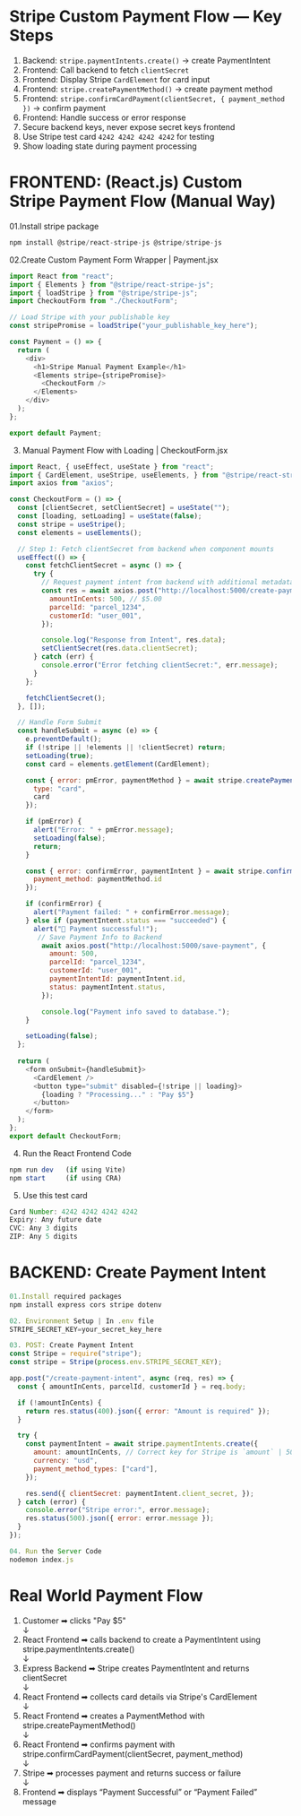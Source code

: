 # Stripe Custom Payment Flow — Key Steps
1. Backend: `stripe.paymentIntents.create()` → create PaymentIntent  
2. Frontend: Call backend to fetch `clientSecret`  
3. Frontend: Display Stripe `CardElement` for card input  
4. Frontend: `stripe.createPaymentMethod()` → create payment method  
5. Frontend: `stripe.confirmCardPayment(clientSecret, { payment_method })` → confirm payment  
6. Frontend: Handle success or error response  
7. Secure backend keys, never expose secret keys frontend  
8. Use Stripe test card `4242 4242 4242 4242` for testing  
9. Show loading state during payment processing  

# FRONTEND: (React.js) Custom Stripe Payment Flow (Manual Way)
01.Install stripe package 
```js
npm install @stripe/react-stripe-js @stripe/stripe-js
```

02.Create Custom Payment Form Wrapper | Payment.jsx
```js
import React from "react";
import { Elements } from "@stripe/react-stripe-js";
import { loadStripe } from "@stripe/stripe-js";
import CheckoutForm from "./CheckoutForm";

// Load Stripe with your publishable key
const stripePromise = loadStripe("your_publishable_key_here");

const Payment = () => {
  return (
    <div>
      <h1>Stripe Manual Payment Example</h1>
      <Elements stripe={stripePromise}>
        <CheckoutForm />
      </Elements>
    </div>
  );
};

export default Payment;
```

03. Manual Payment Flow with Loading | CheckoutForm.jsx
```js
import React, { useEffect, useState } from "react";
import { CardElement, useStripe, useElements, } from "@stripe/react-stripe-js";
import axios from "axios";

const CheckoutForm = () => {
  const [clientSecret, setClientSecret] = useState("");
  const [loading, setLoading] = useState(false);
  const stripe = useStripe();
  const elements = useElements();

  // Step 1: Fetch clientSecret from backend when component mounts
  useEffect(() => {
    const fetchClientSecret = async () => {
      try {
        // Request payment intent from backend with additional metadata
        const res = await axios.post("http://localhost:5000/create-payment-intent", {
          amountInCents: 500, // $5.00
          parcelId: "parcel_1234",
          customerId: "user_001",
        });

        console.log("Response from Intent", res.data);
        setClientSecret(res.data.clientSecret);
      } catch (err) {
        console.error("Error fetching clientSecret:", err.message);
      }
    };

    fetchClientSecret();
  }, []);

  // Handle Form Submit
  const handleSubmit = async (e) => {
    e.preventDefault();
    if (!stripe || !elements || !clientSecret) return;
    setLoading(true);
    const card = elements.getElement(CardElement);

    const { error: pmError, paymentMethod } = await stripe.createPaymentMethod({
      type: "card",
      card
    });

    if (pmError) {
      alert("Error: " + pmError.message);
      setLoading(false);
      return;
    }

    const { error: confirmError, paymentIntent } = await stripe.confirmCardPayment(clientSecret, {
      payment_method: paymentMethod.id
    });

    if (confirmError) {
      alert("Payment failed: " + confirmError.message);
    } else if (paymentIntent.status === "succeeded") {
      alert("🎉 Payment successful!");
       // Save Payment Info to Backend
        await axios.post("http://localhost:5000/save-payment", {
          amount: 500,
          parcelId: "parcel_1234",
          customerId: "user_001",
          paymentIntentId: paymentIntent.id,
          status: paymentIntent.status,
        });

        console.log("Payment info saved to database.");
    }

    setLoading(false);
  };
  
  return (
    <form onSubmit={handleSubmit}>
      <CardElement />
      <button type="submit" disabled={!stripe || loading}>
        {loading ? "Processing..." : "Pay $5"}
      </button>
    </form>
  );
};
export default CheckoutForm;
```

04. Run the React Frontend Code
```js
npm run dev   (if using Vite)
npm start     (if using CRA)
```

05. Use this test card
```js
Card Number: 4242 4242 4242 4242
Expiry: Any future date
CVC: Any 3 digits
ZIP: Any 5 digits
```

# BACKEND: Create Payment Intent
```js
01.Install required packages
npm install express cors stripe dotenv

02. Environment Setup | In .env file
STRIPE_SECRET_KEY=your_secret_key_here

03. POST: Create Payment Intent 
const Stripe = require("stripe");
const stripe = Stripe(process.env.STRIPE_SECRET_KEY);

app.post("/create-payment-intent", async (req, res) => {
  const { amountInCents, parcelId, customerId } = req.body;

  if (!amountInCents) {
    return res.status(400).json({ error: "Amount is required" });
  }

  try {
    const paymentIntent = await stripe.paymentIntents.create({
      amount: amountInCents, // Correct key for Stripe is `amount` | 500 Cents is $5.00
      currency: "usd",
      payment_method_types: ["card"],
    });

    res.send({ clientSecret: paymentIntent.client_secret, });
  } catch (error) {
    console.error("Stripe error:", error.message);
    res.status(500).json({ error: error.message });
  }
});

04. Run the Server Code
nodemon index.js
```
 
# Real World Payment Flow 

1. Customer ➡ clicks "Pay $5"  
    ↓  
2. React Frontend ➡ calls backend to create a PaymentIntent using stripe.paymentIntents.create()  
    ↓  
3. Express Backend ➡ Stripe creates PaymentIntent and returns clientSecret  
    ↓  
4. React Frontend ➡ collects card details via Stripe's CardElement  
    ↓  
5. React Frontend ➡ creates a PaymentMethod with stripe.createPaymentMethod()  
    ↓  
6. React Frontend ➡ confirms payment with stripe.confirmCardPayment(clientSecret, payment_method)  
    ↓  
7. Stripe ➡ processes payment and returns success or failure  
    ↓  
8. Frontend ➡ displays “Payment Successful” or “Payment Failed” message  
